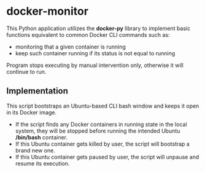 # docker-monitor
This Python application utilizes the **docker-py** library to implement basic functions equivalent to common Docker CLI commands such as:
- monitoring that a given container is running  
- keep such container running if its status is not equal to running 

Program stops executing by manual intervention only, otherwise it will continue to run.


## Implementation 
This script bootstraps an Ubuntu-based CLI bash window and keeps it open in its Docker image.

- If the script finds any Docker containers in running state in the local system, they will be stopped before running the intended Ubuntu **/bin/bash** container.
- If this Ubuntu container gets killed by user, the script will bootstrap a brand new one.
- If this Ubuntu container gets paused by user, the script will unpause and resume its execution.
